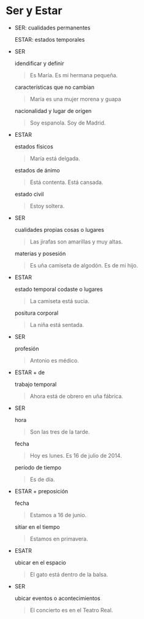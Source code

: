 # Ser y Estar

- SER: cualidades permanentes

  ESTAR: estados temporales

- SER

  idendificar y definir

  > Es María. Es mi hermana pequeña.

  características que no cambian

  > María es una mujer morena y guapa

  nacionalidad y lugar de origen

  > Soy espanola. Soy de Madrid.

- ESTAR

  estados físicos

  > María está delgada.

  estados de ánimo

  > Está contenta. Está cansada.

  estado civil

  > Estoy soltera.

- SER

  cualidades propias cosas o lugares

  > Las jirafas son amarillas y muy altas.

  materias y posesión

  > Es uña camiseta de algodón. Es de mi hijo.

- ESTAR

  estado temporal codaste o lugares

  > La camiseta está sucia.

  positura corporal

  > La niña está sentada.

- SER

  profesión

  > Antonio es médico.

- ESTAR + de

  trabajo temporal

  > Ahora está de obrero en uña fábrica.

- SER

  hora

  > Son las tres de la tarde.

  fecha

  > Hoy es lunes. Es 16 de julio de 2014.

  período de tiempo

  > Es de día.

- ESTAR + preposición

  fecha

  > Estamos a 16 de junio.

  sitiar en el tiempo

  > Estamos en primavera.

- ESATR

  ubicar en el espacio

  > El gato está dentro de la balsa.

- SER

  ubicar eventos o acontecimientos

  > El concierto es en el Teatro Real.
